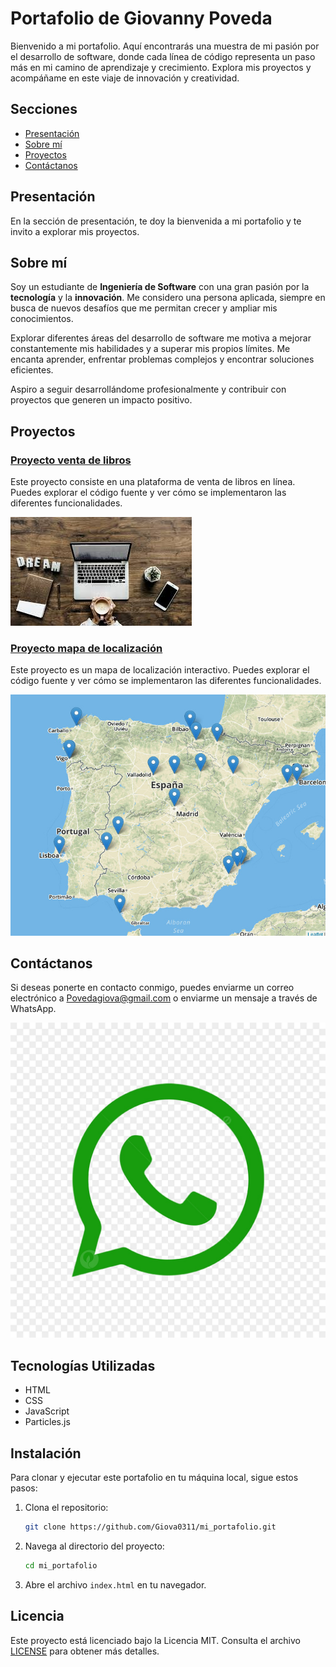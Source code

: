 # Portafolio de Giovanny Poveda

Bienvenido a mi portafolio. Aquí encontrarás una muestra de mi pasión por el desarrollo de software, donde cada línea de código representa un paso más en mi camino de aprendizaje y crecimiento. Explora mis proyectos y acompáñame en este viaje de innovación y creatividad.

## Secciones

- [Presentación](#presentación)
- [Sobre mí](#sobre-mí)
- [Proyectos](#proyectos)
- [Contáctanos](#contáctanos)

## Presentación

En la sección de presentación, te doy la bienvenida a mi portafolio y te invito a explorar mis proyectos.

## Sobre mí

Soy un estudiante de **Ingeniería de Software** con una gran pasión por la **tecnología** y la **innovación**. Me considero una persona aplicada, siempre en busca de nuevos desafíos que me permitan crecer y ampliar mis conocimientos.

Explorar diferentes áreas del desarrollo de software me motiva a mejorar constantemente mis habilidades y a superar mis propios límites. Me encanta aprender, enfrentar problemas complejos y encontrar soluciones eficientes.

Aspiro a seguir desarrollándome profesionalmente y contribuir con proyectos que generen un impacto positivo.

## Proyectos

### [Proyecto venta de libros](https://github.com/Giova0311/proyecto-venta-de-libros)

Este proyecto consiste en una plataforma de venta de libros en línea. Puedes explorar el código fuente y ver cómo se implementaron las diferentes funcionalidades.

![Proyecto venta de libros](img/proyecto1.jpg)

### [Proyecto mapa de localización](https://github.com/Giova0311/MAPA.L)

Este proyecto es un mapa de localización interactivo. Puedes explorar el código fuente y ver cómo se implementaron las diferentes funcionalidades.

![Proyecto mapa de localización](img/proyecto2.jpg)

## Contáctanos

Si deseas ponerte en contacto conmigo, puedes enviarme un correo electrónico a [Povedagiova@gmail.com](mailto:Povedagiova@gmail.com) o enviarme un mensaje a través de WhatsApp.

[![WhatsApp](assets/icons/whatsapp-icon.png)](https://wa.me/3016914702)

## Tecnologías Utilizadas

- HTML
- CSS
- JavaScript
- Particles.js

## Instalación

Para clonar y ejecutar este portafolio en tu máquina local, sigue estos pasos:

1. Clona el repositorio:
    ```bash
    git clone https://github.com/Giova0311/mi_portafolio.git
    ```

2. Navega al directorio del proyecto:
    ```bash
    cd mi_portafolio
    ```

3. Abre el archivo `index.html` en tu navegador.

## Licencia

Este proyecto está licenciado bajo la Licencia MIT. Consulta el archivo [LICENSE](LICENSE) para obtener más detalles.